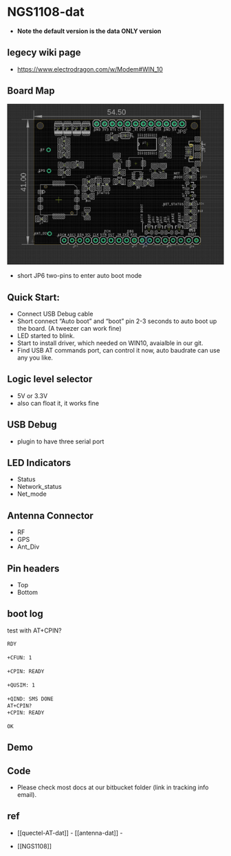 
# NGS1108-dat

* **Note the default version is the data ONLY version**

## legecy wiki page 

- https://www.electrodragon.com/w/Modem#WIN_10

## Board Map 

![](2024-03-07-18-36-28.png)

- short JP6 two-pins to enter auto boot mode 


## Quick Start:

- Connect USB Debug cable
- Short connect “Auto boot” and “boot” pin 2-3 seconds to auto boot up the board. (A tweezer can work fine)
- LED started to blink.
- Start to install driver, which needed on WIN10, avaialble in our git.
- Find USB AT commands port, can control it now, auto baudrate can use any you like.


## Logic level selector 

- 5V or 3.3V 
- also can float it, it works fine

## USB Debug

- plugin to have three serial port 


## LED Indicators 

- Status 
- Network_status 
- Net_mode 

## Antenna Connector 

- RF
- GPS
- Ant_Div


## Pin headers 

- Top 
- Bottom 



## boot log 

test with AT+CPIN?

    RDY

    +CFUN: 1

    +CPIN: READY

    +QUSIM: 1

    +QIND: SMS DONE
    AT+CPIN?
    +CPIN: READY

    OK



## Demo 


## Code 

- Please check most docs at our bitbucket folder (link in tracking info email).



## ref 

- [[quectel-AT-dat]] - [[antenna-dat]] - 

- [[NGS1108]] 